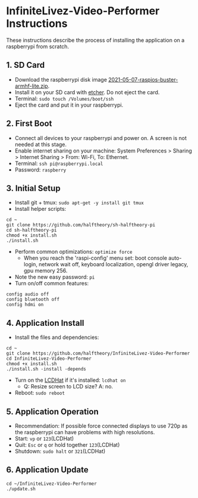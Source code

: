 # InfiniteLivez-Video-Performer Instructions
These instructions describe the process of installing the application on a raspberrypi from scratch.

## 1. SD Card
- Download the raspberrypi disk image [2021-05-07-raspios-buster-armhf-lite.zip](https://downloads.raspberrypi.org/raspios_lite_armhf/images/raspios_lite_armhf-2021-05-28/2021-05-07-raspios-buster-armhf-lite.zip).
- Install it on your SD card with [etcher](https://www.balena.io/etcher/). Do not eject the card.
- Terminal: `sudo touch /Volumes/boot/ssh`
- Eject the card and put it in your raspberrypi.

## 2. First Boot
- Connect all devices to your raspberrypi and power on. A screen is not needed at this stage.
- Enable internet sharing on your machine: System Preferences > Sharing > Internet Sharing > From: Wi-Fi, To: Ethernet.
- Terminal: `ssh pi@raspberrypi.local`
- Password: `raspberry`

## 3. Initial Setup
- Install git + tmux: `sudo apt-get -y install git tmux`
- Install helper scripts:
```
cd ~
git clone https://github.com/halftheory/sh-halftheory-pi
cd sh-halftheory-pi
chmod +x install.sh
./install.sh
```
- Perform common optimizations: `optimize force`
  - When you reach the 'raspi-config' menu set: boot console auto-login, network wait off, keyboard localization, opengl driver legacy, gpu memory 256.
- Note the new easy password: `pi`
- Turn on/off common features:
```
config audio off
config bluetooth off
config hdmi on
```

## 4. Application Install
- Install the files and dependencies:
```
cd ~
git clone https://github.com/halftheory/InfiniteLivez-Video-Performer
cd InfiniteLivez-Video-Performer
chmod +x install.sh
./install.sh -install -depends
```
- Turn on the [LCDHat](https://www.waveshare.com/wiki/1.44inch_LCD_HAT) if it's installed: `lcdhat on`
  - Q: Resize screen to LCD size? A: no.
- Reboot: `sudo reboot`

## 5. Application Operation
- Recommendation: If possible force connected displays to use 720p as the raspberrypi can have problems with high resolutions.
- Start: `vp` or `123`(LCDHat)
- Quit: `Esc` or `q` or hold together `123`(LCDHat)
- Shutdown: `sudo halt` or `321`(LCDHat)

## 6. Application Update
```
cd ~/InfiniteLivez-Video-Performer
./update.sh
```
